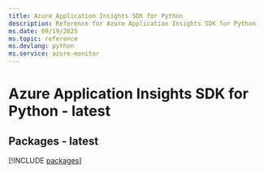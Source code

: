 ```yaml
---
title: Azure Application Insights SDK for Python
description: Reference for Azure Application Insights SDK for Python
ms.date: 09/19/2025
ms.topic: reference
ms.devlang: python
ms.service: azure-monitor
---
```

# Azure Application Insights SDK for Python - latest
## Packages - latest
[!INCLUDE [packages](application-insights-index.md)]